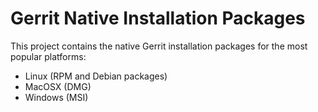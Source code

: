 Gerrit Native Installation Packages
===================================
This project contains the native Gerrit installation packages for the most
popular platforms:

- Linux (RPM and Debian packages)
- MacOSX (DMG)
- Windows (MSI)


